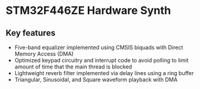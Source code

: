 # STM32F446ZE Hardware Synth

## Key features
* Five-band equalizer implemented using CMSIS biquads with Direct Memory Access (DMA)
* Optimized keypad circuitry and interrupt code to avoid polling to limit amount of time that the main thread is blocked
* Lightweight reverb filter implemented via delay lines using a ring buffer
* Triangular, Sinusoidal, and Square waveform playback with DMA

